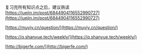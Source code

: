 复习完所有知识点之后，建议熟读[https://juejin.im/post/6844904116552990727](https://juejin.im/post/6844904116552990727)

[https://muyiy.cn/question/](https://muyiy.cn/question/)

[https://q.shanyue.tech/weekly/](https://q.shanyue.tech/weekly/)

[http://bigerfe.com/](http://bigerfe.com/)
